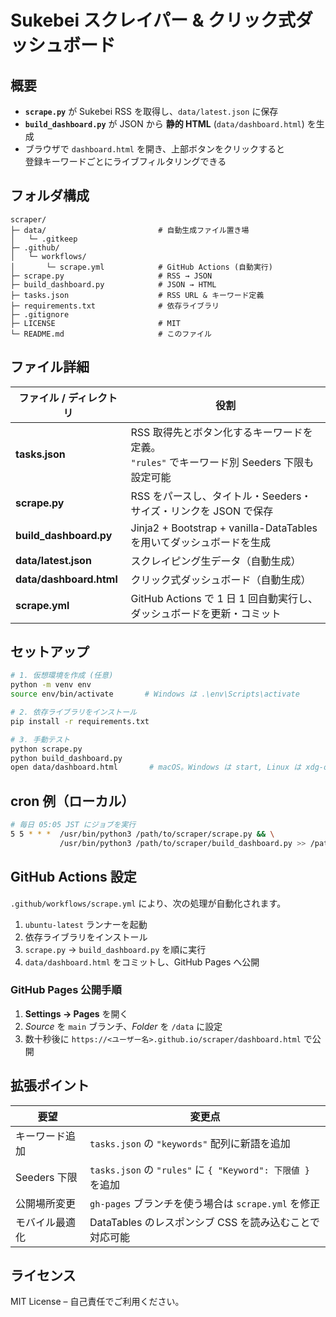 # Sukebei スクレイパー & クリック式ダッシュボード

## 概要
- **`scrape.py`** が Sukebei RSS を取得し、`data/latest.json` に保存  
- **`build_dashboard.py`** が JSON から **静的 HTML** (`data/dashboard.html`) を生成  
- ブラウザで `dashboard.html` を開き、上部ボタンをクリックすると  
  登録キーワードごとにライブフィルタリングできる

## フォルダ構成

```text
scraper/
├─ data/                         # 自動生成ファイル置き場
│   └─ .gitkeep
├─ .github/
│   └─ workflows/
│       └─ scrape.yml            # GitHub Actions (自動実行)
├─ scrape.py                     # RSS → JSON
├─ build_dashboard.py            # JSON → HTML
├─ tasks.json                    # RSS URL & キーワード定義
├─ requirements.txt              # 依存ライブラリ
├─ .gitignore
├─ LICENSE                       # MIT
└─ README.md                     # このファイル
```

## ファイル詳細

| ファイル / ディレクトリ | 役割 |
|------------------------|------|
| **tasks.json** | RSS 取得先とボタン化するキーワードを定義。<br>`"rules"` でキーワード別 Seeders 下限も設定可能 |
| **scrape.py** | RSS をパースし、タイトル・Seeders・サイズ・リンクを JSON で保存 |
| **build_dashboard.py** | Jinja2 + Bootstrap + vanilla-DataTables を用いてダッシュボードを生成 |
| **data/latest.json** | スクレイピング生データ（自動生成） |
| **data/dashboard.html** | クリック式ダッシュボード（自動生成） |
| **scrape.yml** | GitHub Actions で 1 日 1 回自動実行し、ダッシュボードを更新・コミット |

## セットアップ

```bash
# 1. 仮想環境を作成 (任意)
python -m venv env
source env/bin/activate       # Windows は .\env\Scripts\activate

# 2. 依存ライブラリをインストール
pip install -r requirements.txt

# 3. 手動テスト
python scrape.py
python build_dashboard.py
open data/dashboard.html       # macOS。Windows は start, Linux は xdg-open
```

## cron 例（ローカル）

```bash
# 毎日 05:05 JST にジョブを実行
5 5 * * *  /usr/bin/python3 /path/to/scraper/scrape.py && \
           /usr/bin/python3 /path/to/scraper/build_dashboard.py >> /path/to/scraper/cron.log 2>&1
```

## GitHub Actions 設定

`.github/workflows/scrape.yml` により、次の処理が自動化されます。

1. `ubuntu-latest` ランナーを起動  
2. 依存ライブラリをインストール  
3. `scrape.py` → `build_dashboard.py` を順に実行  
4. `data/dashboard.html` をコミットし、GitHub Pages へ公開

### GitHub Pages 公開手順

1. **Settings → Pages** を開く  
2. *Source* を `main` ブランチ、*Folder* を `/data` に設定  
3. 数十秒後に `https://<ユーザー名>.github.io/scraper/dashboard.html` で公開

## 拡張ポイント

| 要望 | 変更点 |
|------|--------|
| キーワード追加 | `tasks.json` の `"keywords"` 配列に新語を追加 |
| Seeders 下限 | `tasks.json` の `"rules"` に `{ "Keyword": 下限値 }` を追加 |
| 公開場所変更 | `gh-pages` ブランチを使う場合は `scrape.yml` を修正 |
| モバイル最適化 | DataTables のレスポンシブ CSS を読み込むことで対応可能 |

## ライセンス

MIT License – 自己責任でご利用ください。
